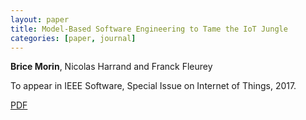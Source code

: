 ```yaml
---
layout: paper
title: Model-Based Software Engineering to Tame the IoT Jungle
categories: [paper, journal]
---
```

**Brice Morin**, Nicolas Harrand and Franck Fleurey

To appear in IEEE Software, Special Issue on Internet of Things, 2017.

[PDF](https://drive.google.com/open?id=0B8COpPaPIDHYX3BLWE5lUEliVEk)
